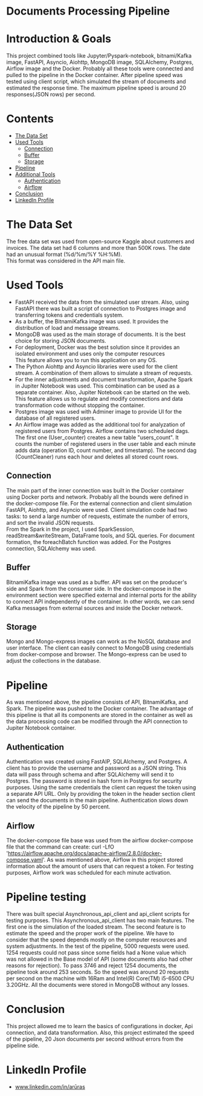 # Documents Processing Pipeline

# Introduction & Goals
This project combined tools like Jupyter/Pyspark-notebook, bitnami/Kafka image, FastAPI, Asyncio, Aiohttp, MongoDB image, SQLAlchemy, Postgres, Airflow image and the Docker.
Probably all these tools were connected and pulled to the pipeline in the Docker container. After pipeline speed was tested using client script, which simulated the stream of documents and estimated the response time. The maximum pipeline speed is around 20 responses(JSON rows) per second.

# Contents

- [The Data Set](#the-data-set)
- [Used Tools](#used-tools)
  - [Connection](#connection)
  - [Buffer](#buffer)
  - [Storage](#storage)
- [Pipeline](#pipeline)
- [Additional Tools](#additional-tools)
  - [Authentication](#authentication) 
  - [Airflow](#airflow)
- [Conclusion](#conclusion)
- [LinkedIn Profile](#linkedin-profile)


# The Data Set
The free data set was used from open-source Kaggle about customers and invoices.
The data set had 6 columns and more than 500K rows. The date had an unusual format (%d/%m/%Y %H:%M).\
This format was considered in the API main file. 

# Used Tools
- FastAPI received the data from the simulated user stream. Also, using FastAPI there was built a script of connection to Postgres image and transferring tokens and credentials system. 
- As a buffer, the BitnamiKafka image was used. It provides the distribution of load and message streams.
- MongoDB was used as the main storage of documents. It is the best choice for storing JSON documents. 
- For deployment, Docker was the best solution since it provides an isolated environment and uses only the computer resources\
This feature allows you to run this application on any OS.
- The Python Aiohttp and Asyncio libraries were used for the client stream. A combination of them allows to simulate a stream of requests. 
- For the inner adjustments and document transformation, Apache Spark in Jupiter Notebook was used. This combination can be used as a separate container. Also, Jupiter Notebook can be started on the web. This feature allows us to regulate and modify connections and data transformation code without stopping the container.
- Postgres image was used with Adminer image to provide UI for the database of all registered users.
- An Airflow image was added as the additional tool for analyzation of registered users from Postgres. Airflow contains two scheduled dags. The first one (User_counter) creates a new table "users_count". It counts the number of registered users in the user table and each minute adds data (operation ID, count number, and timestamp). The second dag (CountCleaner) runs each hour and deletes all stored count rows.

## Connection
 The main part of the inner connection was built in the Docker container using Docker ports and network. Probably all the bounds were defined in the docker-compose file.
 For the external connection and client simulation FastAPI, Aiohttp, and Asyncio were used. Client simulation code had two tasks: to send a large number of requests, estimate the number of errors, and sort the invalid JSON requests.\
 From the Spark in the project, I used SparkSession, readStream&writeStream, DataFrame tools, and SQL queries. For document formation, the foreachBatch function was added. For the Postgres connection, SQLAlchemy was used.
 
## Buffer
BitnamiKafka image was used as a buffer. API was set on the producer's side and Spark from the consumer side. In the docker-compose in the environment section were specified external and internal ports for the ability to connect API independently of the container. In other words, we can send Kafka messages from external sources and inside the Docker network.

## Storage
 Mongo and Mongo-express images can work as the NoSQL database and user interface. The client can easily connect to MongoDB using credentials from docker-compose and browser. The Mongo-express can be used to adjust the collections in the database.

# Pipeline
As was mentioned above, the pipeline consists of API, BitnamiKafka, and Spark. The pipeline was pushed to the Docker container. The advantage of this pipeline is that all its components are stored in the container as well as the data processing code can be modified through the API connection to Jupiter Notebook container.

## Authentication
Authentication was created using FastAIP, SQLAlchemy, and Postgres. A client has to provide the username and password as a JSON string. This data will pass through schema and after SQLAlchemy will send it to Postgres. The password is stored in hash form in Postgres for security purposes. Using the same credentials the client can request the token using a separate API URL. Only by providing the token in the header section client can send the documents in the main pipeline. Authentication slows down the velocity of the pipeline by 50 percent.

## Airflow
The docker-compose file base was used from the airflow docker-compose file that the command can create: curl -LfO 'https://airflow.apache.org/docs/apache-airflow/2.8.0/docker-compose.yaml'. As was mentioned above, Airflow in this project stored information about the amount of users that can request a token. For testing purposes, Airflow work was scheduled for each minute activation. 

# Pipeline testing
There was built special Asynchronous_api_client  and api_client scripts for testing purposes. This Asynchronous_api_client has two main features. The first one is the simulation of the loaded stream. The second feature is to estimate the speed and the proper work of the pipeline. We have to consider that the speed depends mostly on the computer resources and system adjustments. In the test of the pipeline, 5000 requests were used. 1254 requests  could not pass since some fields had a None value which was not allowed in the Base model of API (some documents also had other reasons for rejection). To pass 3746 and reject 1254 documents, the pipeline took around 253 seconds. So the speed was around 20 requests per second on the machine with 16Ram and Intel(R) Core(TM) i5-6500 CPU 3.20GHz. All the documents were stored in MongoDB without any losses. 

# Conclusion
This project allowed me to learn the basics of configurations in docker, Api connection, and data transformation. Also, this project estimated the speed of the pipeline, 20 Json documents per second without errors from the pipeline side.

# LinkedIn Profile
- www.linkedin.com/in/arūras
